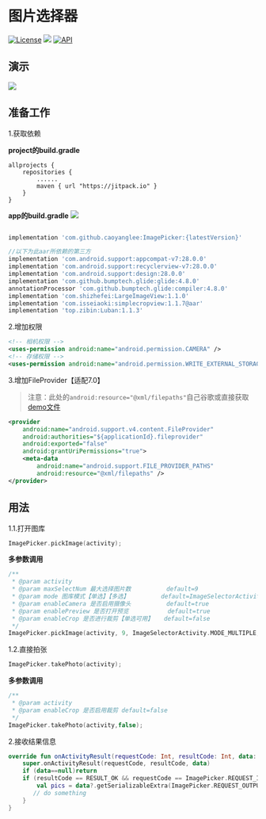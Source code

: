 # 图片选择器
[![License](https://img.shields.io/badge/license-Apache%202-green.svg)](https://www.apache.org/licenses/LICENSE-2.0)
[![](https://jitpack.io/v/caoyanglee/ImagePicker.svg)](https://jitpack.io/#caoyanglee/ImagePicker)
[![API](https://img.shields.io/badge/API-21%2B-brightgreen.svg?style=flat)](https://android-arsenal.com/api?level=21)

## 演示
![](https://github.com/CaoyangLee/ImagePicker/blob/master/img/gif_demo.gif)

## 准备工作 
1.获取依赖

**project的build.gradle**

```
allprojects {
    repositories {
        ......       
        maven { url "https://jitpack.io" } 
    }
}
```
**app的build.gradle**
[![](https://jitpack.io/v/caoyanglee/ImagePicker.svg)](https://jitpack.io/#caoyanglee/ImagePicker)

```gradle

implementation 'com.github.caoyanglee:ImagePicker:{latestVersion}'

```

```gradle
//以下为此aar所依赖的第三方
implementation 'com.android.support:appcompat-v7:28.0.0'
implementation 'com.android.support:recyclerview-v7:28.0.0'
implementation 'com.android.support:design:28.0.0'
implementation 'com.github.bumptech.glide:glide:4.8.0'
annotationProcessor 'com.github.bumptech.glide:compiler:4.8.0'
implementation 'com.shizhefei:LargeImageView:1.1.0'
implementation 'com.isseiaoki:simplecropview:1.1.7@aar'
implementation 'top.zibin:Luban:1.1.3'
```

2.增加权限

```xml
<!-- 相机权限 -->
<uses-permission android:name="android.permission.CAMERA" />
<!-- 存储权限 -->
<uses-permission android:name="android.permission.WRITE_EXTERNAL_STORAGE" />
```  

3.增加FileProvider【适配7.0】

> 注意：此处的```android:resource="@xml/filepaths"```自己谷歌或直接获取[demo文件](https://github.com/CaoyangLee/ImagePicker/blob/master/app/src/main/res/xml/filepaths.xml)

```xml
<provider
    android:name="android.support.v4.content.FileProvider"
    android:authorities="${applicationId}.fileprovider"
    android:exported="false"
    android:grantUriPermissions="true">
    <meta-data
        android:name="android.support.FILE_PROVIDER_PATHS"
        android:resource="@xml/filepaths" />
</provider>
```

## 用法

1.1.打开图库
```kotlin
ImagePicker.pickImage(activity);
```

**多参数调用**
```kotlin
/**
 * @param activity
 * @param maxSelectNum 最大选择图片数          default=9
 * @param mode 图库模式【单选】【多选】         default=ImageSelectorActivity.MODE_MULTIPLE
 * @param enableCamera 是否启用摄像头          default=true
 * @param enablePreview 是否打开预览           default=true
 * @param enableCrop 是否进行裁剪【单选可用】   default=false
 */
ImagePicker.pickImage(activity, 9, ImageSelectorActivity.MODE_MULTIPLE, true, true, false);
```


1.2.直接拍张
```kotlin
ImagePicker.takePhoto(activity);
```

**多参数调用**
```kotlin
/**
 * @param activity
 * @param enableCrop 是否启用裁剪 default=false
 */
ImagePicker.takePhoto(activity,false);
```

2.接收结果信息
``` kotlin
override fun onActivityResult(requestCode: Int, resultCode: Int, data: Intent?) {
    super.onActivityResult(requestCode, resultCode, data)
    if (data==null)return
    if (resultCode == RESULT_OK && requestCode == ImagePicker.REQUEST_IMAGE) {
        val pics = data?.getSerializableExtra(ImagePicker.REQUEST_OUTPUT) as ArrayList<String>
       // do something
    }
}
```

